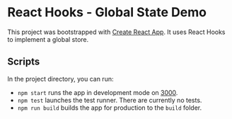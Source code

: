 # React Hooks - Global State Demo

This project was bootstrapped with [Create React App](https://github.com/facebook/create-react-app). It uses React Hooks to implement a global store.

## Scripts

In the project directory, you can run:

- `npm start` runs the app in development mode on [3000](http://localhost:3000).
- `npm test` launches the test runner. There are currently no tests.
- `npm run build` builds the app for production to the `build` folder.

